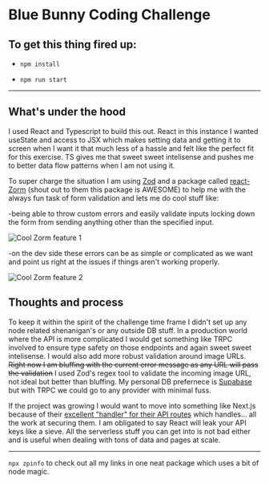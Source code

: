 # Blue Bunny Coding Challenge

## To get this thing fired up:

- `npm install`

- `npm run start`

---

## What's under the hood

I used React and Typescript to build this out. React in this instance I wanted useState and access to JSX which makes setting data and getting it to screen when I want it that much less of a hassle and felt like the perfect fit for this exercise. TS gives me that sweet sweet intelisense and pushes me to better data flow patterns when I am not using it.

To super charge the situation I am using [Zod](https://github.com/colinhacks/zod) and a package called [react-Zorm](https://github.com/esamattis/react-zorm) (shout out to them this package is AWESOME) to help me with the always fun task of form validation and lets me do cool stuff like:

-being able to throw custom errors and easily validate inputs locking down the form from sending anything other than the specified input.

<img  alt="Cool Zorm feature 1"  src="https://res.cloudinary.com/dey85zjmf/image/upload/v1661570337/ReadmeAsset2_t4io1y.png" />

-on the dev side these errors can be as simple or complicated as we want and point us right at the issues if things aren't working properly.

<img  alt="Cool Zorm feature 2"  src="https://res.cloudinary.com/dey85zjmf/image/upload/v1661570337/ReadmeAsset3_p05zhn.png" />

## Thoughts and process

To keep it within the spirit of the challenge time frame I didn't set up any node related shenanigan's or any outside DB stuff. In a production world where the API is more complicated I would get something like TRPC involved to ensure type safety on those endpoints and again sweet sweet intelisense. I would also add more robust validation around image URLs. ~~Right now I am bluffing with the current error message as any URL will pass the validation~~ I used Zod's regex tool to validate the incoming image URL, not ideal but better than bluffing. My personal DB prefernece is [Supabase](https://supabase.com/) but with TRPC we could go to any provider with minimal fuss.

If the project was growing I would want to move into something like Next.js because of their [excellent "handler" for their API routes](https://nextjs.org/docs/api-routes/introduction) which handles... all the work at securing them. I am obligated to say React will leak your API keys like a sieve. All the serverless stuff you can get into is not bad either and is useful when dealing with tons of data and pages at scale.

---
 `npx zpinfo` to check out all my links in one neat package which uses a bit of node magic. 
